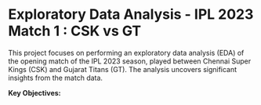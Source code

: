 # Exploratory Data Analysis - IPL 2023 Match 1 : CSK vs GT

This project focuses on performing an exploratory data analysis (EDA) of the opening match of the IPL 2023 season, played between Chennai Super Kings (CSK) and Gujarat Titans (GT). The analysis uncovers significant insights from the match data.

**Key Objectives:**
